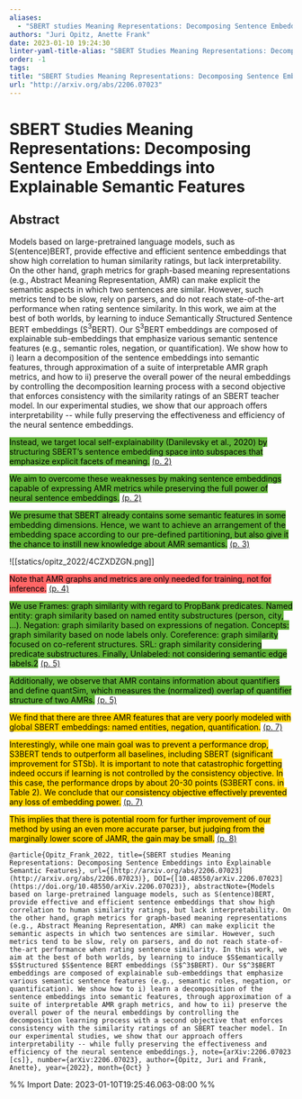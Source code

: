 ```yaml
---
aliases:
  - "SBERT studies Meaning Representations: Decomposing Sentence Embeddings into Explainable Semantic Features"
authors: "Juri Opitz, Anette Frank"
date: 2023-01-10 19:24:30
linter-yaml-title-alias: "SBERT Studies Meaning Representations: Decomposing Sentence Embeddings into Explainable Semantic Features"
order: -1
tags: 
title: "SBERT Studies Meaning Representations: Decomposing Sentence Embeddings into Explainable Semantic Features"
url: "http://arxiv.org/abs/2206.07023"
---
```


# SBERT Studies Meaning Representations: Decomposing Sentence Embeddings into Explainable Semantic Features

## Abstract

Models based on large-pretrained language models, such as S(entence)BERT, provide effective and efficient sentence embeddings that show high correlation to human similarity ratings, but lack interpretability. On the other hand, graph metrics for graph-based meaning representations (e.g., Abstract Meaning Representation, AMR) can make explicit the semantic aspects in which two sentences are similar. However, such metrics tend to be slow, rely on parsers, and do not reach state-of-the-art performance when rating sentence similarity. In this work, we aim at the best of both worlds, by learning to induce $S$emantically $S$tructured $S$entence BERT embeddings (S$^3$BERT). Our S$^3$BERT embeddings are composed of explainable sub-embeddings that emphasize various semantic sentence features (e.g., semantic roles, negation, or quantification). We show how to i) learn a decomposition of the sentence embeddings into semantic features, through approximation of a suite of interpretable AMR graph metrics, and how to ii) preserve the overall power of the neural embeddings by controlling the decomposition learning process with a second objective that enforces consistency with the similarity ratings of an SBERT teacher model. In our experimental studies, we show that our approach offers interpretability -- while fully preserving the effectiveness and efficiency of the neural sentence embeddings.

<mark style="background: #5fb236">Instead, we target local self-explainability (Danilevsky et al., 2020) by structuring SBERT’s sentence embedding space into subspaces that emphasize explicit facets of meaning.</mark> [(p. 2)](zotero://open-pdf/library/items/9JANQWV5?page=2)

<mark style="background: #5fb236">We aim to overcome these weaknesses by making sentence embeddings capable of expressing AMR metrics while preserving the full power of neural sentence embeddings.</mark> [(p. 2)](zotero://open-pdf/library/items/9JANQWV5?page=2)

<mark style="background: #5fb236">We presume that SBERT already contains some semantic features in some embedding dimensions. Hence, we want to achieve an arrangement of the embedding space according to our pre-defined partitioning, but also give it the chance to instill new knowledge about AMR semantics.</mark> [(p. 3)](zotero://open-pdf/library/items/9JANQWV5?page=3)

![[statics/opitz_2022/4CZXDZGN.png]]

<mark style="background: #ff6666">Note that AMR graphs and metrics are only needed for training, not for inference.</mark> [(p. 4)](zotero://open-pdf/library/items/9JANQWV5?page=4)

<mark style="background: #5fb236">We use Frames: graph similarity with regard to PropBank predicates. Named entity: graph similarity based on named entity substructures (person, city, ...). Negation: graph similarity based on expressions of negation. Concepts: graph similarity based on node labels only. Coreference: graph similarity focused on co-referent structures. SRL: graph similarity considering predicate substructures. Finally, Unlabeled: not considering semantic edge labels.2</mark> [(p. 5)](zotero://open-pdf/library/items/9JANQWV5?page=5)

<mark style="background: #5fb236">Additionally, we observe that AMR contains information about quantifiers and define quantSim, which measures the (normalized) overlap of quantifier structure of two AMRs.</mark> [(p. 5)](zotero://open-pdf/library/items/9JANQWV5?page=5)

<mark style="background: #ffd400">We find that there are three AMR features that are very poorly modeled with global SBERT embeddings: named entities, negation, quantification.</mark> [(p. 7)](zotero://open-pdf/library/items/9JANQWV5?page=7)

<mark style="background: #ffd400">Interestingly, while one main goal was to prevent a performance drop, S3BERT tends to outperform all baselines, including SBERT (significant improvement for STSb). It is important to note that catastrophic forgetting indeed occurs if learning is not controlled by the consistency objective. In this case, the performance drops by about 20-30 points (S3BERT cons. in Table 2). We conclude that our consistency objective effectively prevented any loss of embedding power.</mark> [(p. 7)](zotero://open-pdf/library/items/9JANQWV5?page=7)

<mark style="background: #ffd400">This implies that there is potential room for further improvement of our method by using an even more accurate parser, but judging from the marginally lower score of JAMR, the gain may be small.</mark> [(p. 8)](zotero://open-pdf/library/items/9JANQWV5?page=8)

```
@article{Opitz_Frank_2022, title={SBERT studies Meaning Representations: Decomposing Sentence Embeddings into Explainable Semantic Features}, url={[http://arxiv.org/abs/2206.07023](http://arxiv.org/abs/2206.07023)}, DOI={[10.48550/arXiv.2206.07023](https://doi.org/10.48550/arXiv.2206.07023)}, abstractNote={Models based on large-pretrained language models, such as S(entence)BERT, provide effective and efficient sentence embeddings that show high correlation to human similarity ratings, but lack interpretability. On the other hand, graph metrics for graph-based meaning representations (e.g., Abstract Meaning Representation, AMR) can make explicit the semantic aspects in which two sentences are similar. However, such metrics tend to be slow, rely on parsers, and do not reach state-of-the-art performance when rating sentence similarity. In this work, we aim at the best of both worlds, by learning to induce $S$emantically $S$tructured $S$entence BERT embeddings (S$^3$BERT). Our S$^3$BERT embeddings are composed of explainable sub-embeddings that emphasize various semantic sentence features (e.g., semantic roles, negation, or quantification). We show how to i) learn a decomposition of the sentence embeddings into semantic features, through approximation of a suite of interpretable AMR graph metrics, and how to ii) preserve the overall power of the neural embeddings by controlling the decomposition learning process with a second objective that enforces consistency with the similarity ratings of an SBERT teacher model. In our experimental studies, we show that our approach offers interpretability -- while fully preserving the effectiveness and efficiency of the neural sentence embeddings.}, note={arXiv:2206.07023 [cs]}, number={arXiv:2206.07023}, author={Opitz, Juri and Frank, Anette}, year={2022}, month={Oct} }
```

%% Import Date: 2023-01-10T19:25:46.063-08:00 %%
